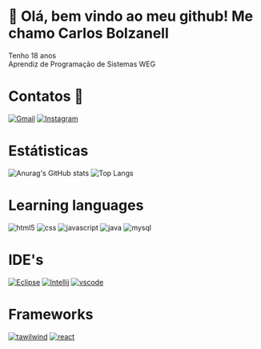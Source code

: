 # 👋 Olá, bem vindo ao meu github! Me chamo Carlos Bolzanell

Tenho 18 anos <br>
Aprendiz de Programação de Sistemas WEG

# Contatos 📲
[![Gmail](https://img.shields.io/badge/Gmail-D14836?style=for-the-badge&logo=gmail&logoColor=white)]() [![Instagram](https://img.shields.io/badge/Instagram-E4405F?style=for-the-badge&logo=instagram&logoColor=white)](https://instagram.com/carlos_bolzanell) 

# Estátisticas

![Anurag's GitHub stats](https://github-readme-stats.vercel.app/api?username=carlosbolzanell&show_icons=true&theme=tokyonight) ![Top Langs](https://github-readme-stats.vercel.app/api/top-langs/?username=carlosbolzanell&layout=compact&theme=tokyonight)

# Learning languages
<div style="display: inline_block">
    <img alt="html5" src="https://img.shields.io/badge/HTML5-E34F26?style=for-the-badge&logo=html5&logoColor=white"/>
    <img alt="css" src="https://img.shields.io/badge/CSS3-1572B6?style=for-the-badge&logo=css3&logoColor=white"/>
    <img alt="javascript" src="https://img.shields.io/badge/JavaScript-323330?style=for-the-badge&logo=javascript&logoColor=F7DF1E"/>
    <img alt="java" src="https://img.shields.io/badge/Java-ED8B00?style=for-the-badge&logo=openjdk&logoColor=white"/>
    <img alt="mysql" src="https://img.shields.io/badge/MySQL-00000F?style=for-the-badge&logo=mysql&logoColor=white"/>
</div>

# IDE's

[![Eclipse](https://img.shields.io/badge/Eclipse-2C2255?style=for-the-badge&logo=eclipse&logoColor=white)]() [![Intellij](https://img.shields.io/badge/IntelliJ_IDEA-000000.svg?style=for-the-badge&logo=intellij-idea&logoColor=white)]() [![vscode](https://img.shields.io/badge/Visual_Studio_Code-0078D4?style=for-the-badge&logo=visual%20studio%20code&logoColor=white)]()

# Frameworks

[![tawilwind](https://img.shields.io/badge/Tailwind_CSS-38B2AC?style=for-the-badge&logo=tailwind-css&logoColor=white)]() [![react](https://img.shields.io/badge/React-20232A?style=for-the-badge&logo=react&logoColor=61DAFB)]()

